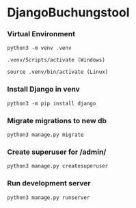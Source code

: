 # DjangoBuchungstool

### Virtual Environment
```
python3 -m venv .venv

.venv/Scripts/activate (Windows)

source .venv/bin/activate (Linux)
```

### Install Django in venv
```
python3 -m pip install django
```

### Migrate migrations to new db
```
python3 manage.py migrate
```

### Create superuser for /admin/
```
python3 manage.py createsuperuser
```

### Run development server
```
python3 manage.py runserver
```
